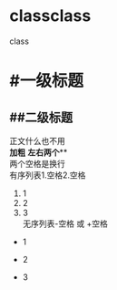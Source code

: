 # classclass
class
# #一级标题
## ##二级标题
正文什么也不用  
**加粗** **左右两个****  
两个空格是换行  
有序列表1.空格2.空格
1. 1
2. 2
3. 3  
无序列表-空格 或 +空格  
- 1
+ 2
- 3
